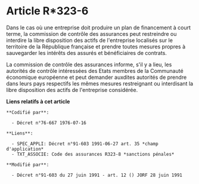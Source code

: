 # Article R*323-6

Dans le cas où une entreprise doit produire un plan de financement à court terme, la commission de contrôle des assurances
peut restreindre ou interdire la libre disposition des actifs de l'entreprise localisés sur le territoire de la République
française et prendre toutes mesures propres à sauvegarder les intérêts des assurés et bénéficiaires de contrats.

La commission de contrôle des assurances informe, s'il y a lieu, les autorités de contrôle intéressées des Etats membres de
la Communauté économique européenne et peut demander auxdites autorités de prendre dans leurs pays respectifs les mêmes
mesures restreignant ou interdisant la libre disposition des actifs de l'entreprise considérée.

**Liens relatifs à cet article**

	**Codifié par**:

	  - Décret n°76-667 1976-07-16

	**Liens**:

	  - SPEC_APPLI: Décret n°91-603 1991-06-27 art. 35 *champ d'application*
	  - TXT_ASSOCIE: Code des assurances R323-8 *sanctions pénales*

	**Modifié par**:

	  - Décret n°91-603 du 27 juin 1991 - art. 12 () JORF 28 juin 1991
